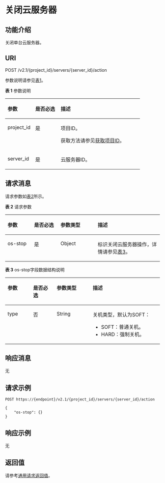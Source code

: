 # 关闭云服务器<a name="ZH-CN_TOPIC_0020212652"></a>

## 功能介绍<a name="section32841145"></a>

关闭单台云服务器。

## URI<a name="section27134857"></a>

POST /v2.1/\{project\_id\}/servers/\{server\_id\}/action

参数说明请参见[表1](#table52155720)。

**表 1**  参数说明

<a name="table52155720"></a>
<table><thead align="left"><tr id="row49639248"><th class="cellrowborder" valign="top" width="20.549999999999997%" id="mcps1.2.4.1.1"><p id="p5187119"><a name="p5187119"></a><a name="p5187119"></a>参数</p>
</th>
<th class="cellrowborder" valign="top" width="18.86%" id="mcps1.2.4.1.2"><p id="p17503500"><a name="p17503500"></a><a name="p17503500"></a>是否必选</p>
</th>
<th class="cellrowborder" valign="top" width="60.589999999999996%" id="mcps1.2.4.1.3"><p id="p8497414"><a name="p8497414"></a><a name="p8497414"></a>描述</p>
</th>
</tr>
</thead>
<tbody><tr id="row45123001"><td class="cellrowborder" valign="top" width="20.549999999999997%" headers="mcps1.2.4.1.1 "><p id="p31084503"><a name="p31084503"></a><a name="p31084503"></a>project_id</p>
</td>
<td class="cellrowborder" valign="top" width="18.86%" headers="mcps1.2.4.1.2 "><p id="p34816825"><a name="p34816825"></a><a name="p34816825"></a>是</p>
</td>
<td class="cellrowborder" valign="top" width="60.589999999999996%" headers="mcps1.2.4.1.3 "><p id="p37593705"><a name="p37593705"></a><a name="p37593705"></a>项目ID。</p>
<p id="p1180512217438"><a name="p1180512217438"></a><a name="p1180512217438"></a>获取方法请参见<a href="获取项目ID.md">获取项目ID</a>。</p>
</td>
</tr>
<tr id="row14315403"><td class="cellrowborder" valign="top" width="20.549999999999997%" headers="mcps1.2.4.1.1 "><p id="p18697032"><a name="p18697032"></a><a name="p18697032"></a>server_id</p>
</td>
<td class="cellrowborder" valign="top" width="18.86%" headers="mcps1.2.4.1.2 "><p id="p38064613"><a name="p38064613"></a><a name="p38064613"></a>是</p>
</td>
<td class="cellrowborder" valign="top" width="60.589999999999996%" headers="mcps1.2.4.1.3 "><p id="p63334794"><a name="p63334794"></a><a name="p63334794"></a>云服务器ID。</p>
</td>
</tr>
</tbody>
</table>

## 请求消息<a name="section42887128"></a>

请求参数如[表2](#table54550461)所示。

**表 2**  请求参数

<a name="table54550461"></a>
<table><thead align="left"><tr id="row11842506"><th class="cellrowborder" valign="top" width="17.11%" id="mcps1.2.5.1.1"><p id="p19718930"><a name="p19718930"></a><a name="p19718930"></a>参数</p>
</th>
<th class="cellrowborder" valign="top" width="17.11%" id="mcps1.2.5.1.2"><p id="p53729511"><a name="p53729511"></a><a name="p53729511"></a>是否必选</p>
</th>
<th class="cellrowborder" valign="top" width="24.060000000000002%" id="mcps1.2.5.1.3"><p id="p57123120"><a name="p57123120"></a><a name="p57123120"></a>参数类型</p>
</th>
<th class="cellrowborder" valign="top" width="41.72%" id="mcps1.2.5.1.4"><p id="p63570006"><a name="p63570006"></a><a name="p63570006"></a>描述</p>
</th>
</tr>
</thead>
<tbody><tr id="row48896832"><td class="cellrowborder" valign="top" width="17.11%" headers="mcps1.2.5.1.1 "><p id="p1220438"><a name="p1220438"></a><a name="p1220438"></a>os-stop</p>
</td>
<td class="cellrowborder" valign="top" width="17.11%" headers="mcps1.2.5.1.2 "><p id="p31746690"><a name="p31746690"></a><a name="p31746690"></a>是</p>
</td>
<td class="cellrowborder" valign="top" width="24.060000000000002%" headers="mcps1.2.5.1.3 "><p id="p21345065"><a name="p21345065"></a><a name="p21345065"></a>Object</p>
</td>
<td class="cellrowborder" valign="top" width="41.72%" headers="mcps1.2.5.1.4 "><p id="p58405349"><a name="p58405349"></a><a name="p58405349"></a>标识关闭云服务器操作，详情请参见<a href="#table10346346162744">表3</a>。</p>
</td>
</tr>
</tbody>
</table>

**表 3**  os-stop字段数据结构说明

<a name="table10346346162744"></a>
<table><thead align="left"><tr id="row45993853162744"><th class="cellrowborder" valign="top" width="16.54%" id="mcps1.2.5.1.1"><p id="p5888173944215"><a name="p5888173944215"></a><a name="p5888173944215"></a>参数</p>
</th>
<th class="cellrowborder" valign="top" width="15.229999999999999%" id="mcps1.2.5.1.2"><p id="p1588833954215"><a name="p1588833954215"></a><a name="p1588833954215"></a>是否必选</p>
</th>
<th class="cellrowborder" valign="top" width="23.31%" id="mcps1.2.5.1.3"><p id="p16888143911424"><a name="p16888143911424"></a><a name="p16888143911424"></a>参数类型</p>
</th>
<th class="cellrowborder" valign="top" width="44.92%" id="mcps1.2.5.1.4"><p id="p10888639134216"><a name="p10888639134216"></a><a name="p10888639134216"></a>描述</p>
</th>
</tr>
</thead>
<tbody><tr id="row41908639162744"><td class="cellrowborder" valign="top" width="16.54%" headers="mcps1.2.5.1.1 "><p id="p39156593162744"><a name="p39156593162744"></a><a name="p39156593162744"></a>type</p>
</td>
<td class="cellrowborder" valign="top" width="15.229999999999999%" headers="mcps1.2.5.1.2 "><p id="p17567451162744"><a name="p17567451162744"></a><a name="p17567451162744"></a>否</p>
</td>
<td class="cellrowborder" valign="top" width="23.31%" headers="mcps1.2.5.1.3 "><p id="p13677446162744"><a name="p13677446162744"></a><a name="p13677446162744"></a>String</p>
</td>
<td class="cellrowborder" valign="top" width="44.92%" headers="mcps1.2.5.1.4 "><p id="p34131354162744"><a name="p34131354162744"></a><a name="p34131354162744"></a>关机类型，默认为SOFT：</p>
<a name="ul1169415154044"></a><a name="ul1169415154044"></a><ul id="ul1169415154044"><li>SOFT：普通关机。</li><li>HARD：强制关机。</li></ul>
</td>
</tr>
</tbody>
</table>

## 响应消息<a name="section50439840"></a>

无

## 请求示例<a name="section38609473427"></a>

```
POST https://{endpoint}/v2.1/{project_id}/servers/{server_id}/action
```

```
{
    "os-stop": {}
}
```

## 响应示例<a name="section108329486315"></a>

无

## 返回值<a name="section51305376"></a>

请参考[通用请求返回值](通用请求返回值.md)。

